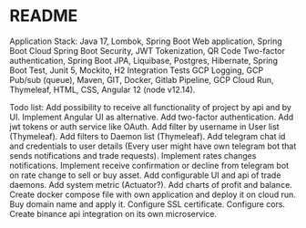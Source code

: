 # README #

Application Stack:
Java 17, Lombok,
Spring Boot Web application, Spring Boot Cloud
Spring Boot Security, JWT Tokenization, QR Code Two-factor authentication,
Spring Boot JPA, Liquibase, Postgres, Hibernate,
Spring Boot Test, Junit 5, Mockito, H2 Integration Tests
GCP Logging,
GCP Pub/sub (queue),
Maven, GIT, Docker, Gitlab Pipeline, GCP Cloud Run,
Thymeleaf, HTML, CSS, Angular 12 (node v12.14).

Todo list:
Add possibility to receive all functionality of project by api and by UI.
Implement Angular UI as alternative.
Add two-factor authentication.
Add jwt tokens or auth service like OAuth.
Add filter by username in User list (Thymeleaf).
Add filters to Daemon list (Thymeleaf).
Add telegram chat id and credentials to user details (Every user might have own telegram bot that sends notifications
and trade requests).
Implement rates changes notifications.
Implement receive confirmation or decline from telegram bot on rate change to sell or buy asset.
Add configurable UI and api of trade daemons.
Add system metric (Actuator?).
Add charts of profit and balance.
Create docker compose file with own application and deploy it on cloud run.
Buy domain name and apply it.
Configure SSL certificate.
Configure cors.
Create binance api integration on its own microservice.